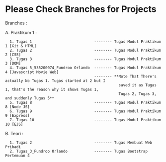 # Please Check Branches for Projects

Branches :

A. Praktikum 1 :

      1. Tugas 1                            -------- Tugas Modul Praktikum 1 [Git & HTML]
      2. Tugas 2                            -------- Tugas Modul Praktikum 2 [CSS]
      3. Tugas 3                            -------- Tugas Modul Praktikum 3 [DOM]
      4. Tugas 5_535200074_Fundroo Orlando  -------- Tugas Modul Praktikum 4 [Javascript Movie Web]
                                            -------- **Note That There's actually No Tugas 1. Tugas started at 2 but I
                                                       saved it as Tugas 1, that's the reason why it shows Tugas 1,
                                                       Tugas 2, Tugas 3, and suddenly Tugas 5**
      5. Tugas 8                            -------- Tugas Modul Praktikum 8 [Node JS]
      6. Tugas 9                            -------- Tugas Modul Praktikum 9 [Express]
      7. Tugas 10                           -------- Tugas Modul Praktikum 10 [EJS]

B. Teori :

      1. Tugas 2                            -------- Tugas Membuat Web Pribadi
      2. Tugas_3_Fundroo Orlando            -------- Tugas Bootstrap Pertemuan 4
